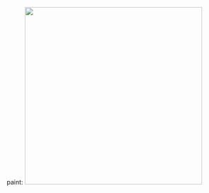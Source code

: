 paint:
<img src="https://github.com/ophwsjtu18/ohw22s/edit/main/zyh/Assignment0413/task2/paint.png" width = 400pt>
